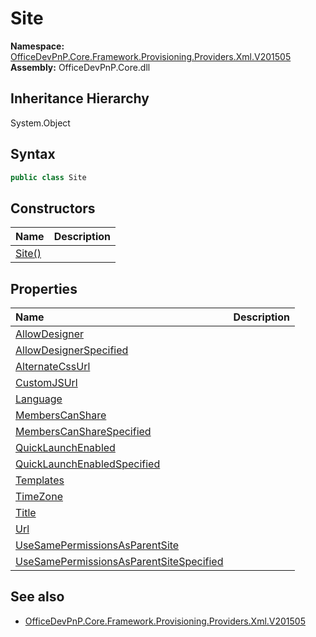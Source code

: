 # Site
  

**Namespace:** [OfficeDevPnP.Core.Framework.Provisioning.Providers.Xml.V201505](OfficeDevPnP.Core.Framework.Provisioning.Providers.Xml.V201505.md)  
**Assembly:** OfficeDevPnP.Core.dll  
## Inheritance Hierarchy
System.Object  
## Syntax
```C#
public class Site
```
## Constructors
|**Name**|**Description**|
|:-----|:-----|
| [Site()](OfficeDevPnP.Core.Framework.Provisioning.Providers.Xml.V201505.Site.ctor1.md) |  
## Properties
|**Name**|**Description**|
|:-----|:-----|
| [AllowDesigner](OfficeDevPnP.Core.Framework.Provisioning.Providers.Xml.V201505.Site.AllowDesigner.md) | 
| [AllowDesignerSpecified](OfficeDevPnP.Core.Framework.Provisioning.Providers.Xml.V201505.Site.AllowDesignerSpecified.md) | 
| [AlternateCssUrl](OfficeDevPnP.Core.Framework.Provisioning.Providers.Xml.V201505.Site.AlternateCssUrl.md) | 
| [CustomJSUrl](OfficeDevPnP.Core.Framework.Provisioning.Providers.Xml.V201505.Site.CustomJSUrl.md) | 
| [Language](OfficeDevPnP.Core.Framework.Provisioning.Providers.Xml.V201505.Site.Language.md) | 
| [MembersCanShare](OfficeDevPnP.Core.Framework.Provisioning.Providers.Xml.V201505.Site.MembersCanShare.md) | 
| [MembersCanShareSpecified](OfficeDevPnP.Core.Framework.Provisioning.Providers.Xml.V201505.Site.MembersCanShareSpecified.md) | 
| [QuickLaunchEnabled](OfficeDevPnP.Core.Framework.Provisioning.Providers.Xml.V201505.Site.QuickLaunchEnabled.md) | 
| [QuickLaunchEnabledSpecified](OfficeDevPnP.Core.Framework.Provisioning.Providers.Xml.V201505.Site.QuickLaunchEnabledSpecified.md) | 
| [Templates](OfficeDevPnP.Core.Framework.Provisioning.Providers.Xml.V201505.Site.Templates.md) | 
| [TimeZone](OfficeDevPnP.Core.Framework.Provisioning.Providers.Xml.V201505.Site.TimeZone.md) | 
| [Title](OfficeDevPnP.Core.Framework.Provisioning.Providers.Xml.V201505.Site.Title.md) | 
| [Url](OfficeDevPnP.Core.Framework.Provisioning.Providers.Xml.V201505.Site.Url.md) | 
| [UseSamePermissionsAsParentSite](OfficeDevPnP.Core.Framework.Provisioning.Providers.Xml.V201505.Site.UseSamePermissionsAsParentSite.md) | 
| [UseSamePermissionsAsParentSiteSpecified](OfficeDevPnP.Core.Framework.Provisioning.Providers.Xml.V201505.Site.UseSamePermissionsAsParentSiteSpecified.md) | 
## See also
- [OfficeDevPnP.Core.Framework.Provisioning.Providers.Xml.V201505](OfficeDevPnP.Core.Framework.Provisioning.Providers.Xml.V201505.md)
